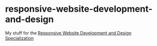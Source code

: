 # responsive-website-development-and-design
My stuff for the [Responsive Website Development and Design Specialization](https://www.coursera.org/specializations/website-development)


